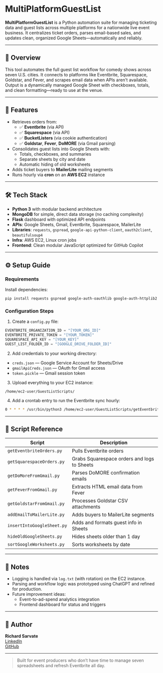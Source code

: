 # MultiPlatformGuestList

**MultiPlatformGuestList** is a Python automation suite for managing ticketing data and guest lists across multiple platforms for a nationwide live event business. It centralizes ticket orders, parses email-based sales, and updates clean, organized Google Sheets—automatically and reliably.

---

## 📌 Overview

This tool automates the full guest list workflow for comedy shows across seven U.S. cities. It connects to platforms like Eventbrite, Squarespace, Goldstar, and Fever, and scrapes email data when APIs aren't available. Output is a dynamically managed Google Sheet with checkboxes, totals, and clean formatting—ready to use at the venue.

---

## 🔑 Features

- Retrieves orders from:
  - ✅ **Eventbrite** (via API)
  - ✅ **Squarespace** (via API)
  - ✅ **BucketListers** (via cookie authentication)
  - ✅ **Goldstar**, **Fever**, **DoMORE** (via Gmail parsing)
- Consolidates guest lists into Google Sheets with:
  - Totals, checkboxes, and summaries
  - Separate sheets by city and date
  - Automatic hiding of old worksheets
- Adds ticket buyers to **MailerLite** mailing segments
- Runs hourly via **cron** on an **AWS EC2** instance

---

## 🛠️ Tech Stack

- **Python 3** with modular backend architecture
- **MongoDB** for simple, direct data storage (no caching complexity)
- **Flask** dashboard with optimized API endpoints
- **APIs**: Google Sheets, Gmail, Eventbrite, Squarespace, MailerLite
- **Libraries**: `requests`, `gspread`, `google-api-python-client`, `oauth2client`, `beautifulsoup4`
- **Infra**: AWS EC2, Linux cron jobs
- **Frontend**: Clean modular JavaScript optimized for GitHub Copilot

---

## ⚙️ Setup Guide

### Requirements

Install dependencies:
```bash
pip install requests gspread google-auth-oauthlib google-auth-httplib2 google-api-python-client beautifulsoup4
```

### Configuration Steps

1. Create a `config.py` file:
```python
EVENTBRITE_ORGANIZATION_ID = "[YOUR_ORG_ID]"
EVENTBRITE_PRIVATE_TOKEN = "[YOUR_TOKEN]"
SQUARESPACE_API_KEY = "[YOUR_KEY]"
GUEST_LIST_FOLDER_ID = "[GOOGLE_DRIVE_FOLDER_ID]"
```

2. Add credentials to your working directory:
- `creds.json` — Google Service Account for Sheets/Drive
- `gmailApiCreds.json` — OAuth for Gmail access
- `token.pickle` — Gmail session token

3. Upload everything to your EC2 instance:
```
/home/ec2-user/GuestListScripts/
```

4. Add a crontab entry to run the Eventbrite sync hourly:
```bash
0 * * * * /usr/bin/python3 /home/ec2-user/GuestListScripts/getEventbriteOrders.py
```

---

## 🧪 Script Reference

| Script | Description |
|--------|-------------|
| `getEventbriteOrders.py` | Pulls Eventbrite orders |
| `getSquarespaceOrders.py` | Grabs Squarespace orders and logs to Sheets |
| `getDoMoreFromGmail.py` | Parses DoMORE confirmation emails |
| `getFeverFromGmail.py` | Extracts HTML email data from Fever |
| `getGoldstarFromGmail.py` | Processes Goldstar CSV attachments |
| `addEmailToMailerLite.py` | Adds buyers to MailerLite segments |
| `insertIntoGoogleSheet.py` | Adds and formats guest info in Sheets |
| `hideOldGoogleSheets.py` | Hides sheets older than 1 day |
| `sortGoogleWorksheets.py` | Sorts worksheets by date |

---

## 🧠 Notes

- Logging is handled via `log.txt` (with rotation) on the EC2 instance.
- Parsing and workflow logic was prototyped using ChatGPT and refined for production.
- Future improvement ideas:
  - Event-to-ad-spend analytics integration
  - Frontend dashboard for status and triggers

---

## 👤 Author

**Richard Sarvate**  
[LinkedIn](https://www.linkedin.com/in/richardsarvate/)  
[GitHub](https://github.com/richsarvate)

---

> Built for event producers who don’t have time to manage seven spreadsheets and refresh Eventbrite all day.
